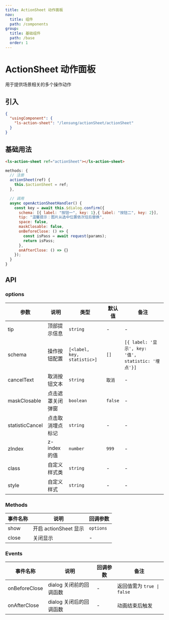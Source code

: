```yaml
---
title: ActionSheet 动作面板
nav:
  title: 组件
  path: /components
group:
  title: 基础组件
  path: /base
  order: 1
---
```


# ActionSheet 动作面板

用于提供场景相关的多个操作动作

## 引入

```json
{
  "usingComponent": {
    "ls-action-sheet": "/lensung/actionSheet/actionSheet"
  }
}
```

## 基础用法

```html
<ls-action-sheet ref="actionSheet"></ls-action-sheet>
```

```js
methods: {
  // 注册
  actionSheet(ref) {
    this.$actionSheet = ref;
  },

  // 调用
  async openActionSheetHandler() {
    const key = await this.$dialog.confirm({
      schema: [{ label: "按钮一", key: 1},{ label: "按钮二", key: 2}],
      tip: "温馨提示：图片从选中位置依次往后替换",
      space: false,
      maskClosable: false,
      onBeforeClose: () => {
        const isPass = await request(params);
        return isPass;
      },
      onAfterClose: () => {}
    });
  }
}
```

## API

### options

| 参数            | 说明             | 类型                        | 默认值  | 备注                                               |
| --------------- | ---------------- | --------------------------- | ------- | -------------------------------------------------- |
| tip             | 顶部提示信息     | `string`                    | -       | -                                                  |
| schema          | 操作按钮配置     | `[<label, key, statistic>]` | `[]`    | `[{ label: '显示', key: '值', statistic: '埋点'}]` |
| cancelText      | 取消按钮文本     | `string`                    | `取消`  | -                                                  |
| maskClosable    | 点击遮罩关闭弹窗 | `boolean`                   | `false` | -                                                  |
| statisticCancel | 点击取消埋点标记 | `string`                    | -       | -                                                  |
| zIndex          | z-index 的值     | `number`                    | `999`   | -                                                  |
| class           | 自定义样式类     | `string`                    | -       | -                                                  |
| style           | 自定义样式       | `string`                    | -       | -                                                  |

### Methods

| 事件名称 | 说明                  | 回调参数  |
| -------- | --------------------- | --------- |
| show     | 开启 actionSheet 显示 | `options` |
| close    | 关闭显示              | -         |

### Events

| 事件名称      | 说明                    | 回调参数 | 备注                       |
| ------------- | ----------------------- | -------- | -------------------------- |
| onBeforeClose | dialog 关闭前的回调函数 | -        | 返回值需为 `true \| false` |
| onAfterClose  | dialog 关闭后的回调函数 | -        | 动画结束后触发             |
